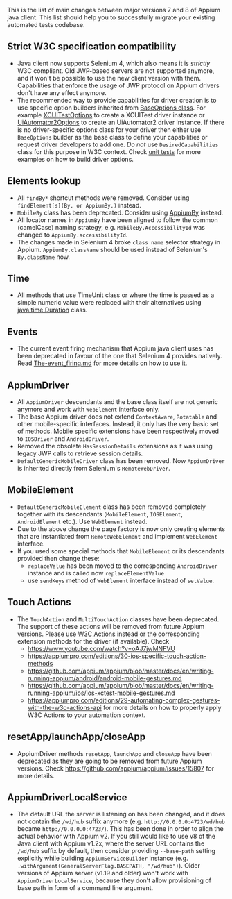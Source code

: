 This is the list of main changes between major versions 7 and 8 of Appium 
java client. This list should help you to successfully migrate your 
existing automated tests codebase. 


## Strict W3C specification compatibility

- Java client now supports Selenium 4, which also means it is 
*strictly* W3C compliant. Old JWP-based servers are not supported 
anymore, and it won't be possible to use the new client version
with them. Capabilities that enforce the usage of JWP protocol
on Appium drivers don't have any effect anymore.
- The recommended way to provide capabilities for driver creation is
to use specific option builders inherited from
[BaseOptions class](https://github.com/appium/java-client/blob/master/src/main/java/io/appium/java_client/remote/options/BaseOptions.java).
For example
[XCUITestOptions](https://github.com/appium/java-client/blob/master/src/main/java/io/appium/java_client/ios/options/XCUITestOptions.java)
to create a XCUITest driver instance or
[UiAutomator2Options](https://github.com/appium/java-client/blob/master/src/main/java/io/appium/java_client/android/options/UiAutomator2Options.java)
to create an UiAutomator2 driver instance.
If there is no driver-specific options class for your driver then either use 
`BaseOptions` builder as the base class to define your capabilities or request 
driver developers to add one. _Do not_ use `DesiredCapabilities` class for this purpose in W3C context.
Check [unit tests](https://github.com/appium/java-client/blob/master/src/test/java/io/appium/java_client/drivers/options/OptionsBuildingTest.java)
for more examples on how to build driver options.

## Elements lookup

- All `findBy*` shortcut methods were removed. Consider using
`findElement[s](By. or AppiumBy.)` instead.
- `MobileBy` class has been deprecated. Consider using
[AppiumBy](https://github.com/appium/java-client/blob/master/src/main/java/io/appium/java_client/AppiumBy.java)
instead. 
- All locator names in `AppiumBy` have been aligned to follow the common
(camelCase) naming strategy, e.g. `MobileBy.AccessibilityId` was changed
to `AppiumBy.accessibilityId`.
- The changes made in Selenium 4 broke `class name` selector strategy in Appium.
`AppiumBy.className` should be used instead of Selenium's `By.className` now.

## Time

- All methods that use TimeUnit class or where the time is passed as
a simple numeric value were replaced with their alternatives using
[java.time.Duration](https://docs.oracle.com/javase/8/docs/api/java/time/Duration.html) 
class.

## Events

- The current event firing mechanism that Appium java client uses 
has been deprecated in favour of the one that Selenium 4 provides
natively. Read [The-event_firing.md](The-event_firing.md) for more 
details on how to use it.

## AppiumDriver

- All `AppiumDriver` descendants and the base class itself are not generic
anymore and work with `WebElement` interface only.
- The base Appium driver does not extend `ContextAware`, `Rotatable` and other
mobile-specific interfaces. Instead, it only has the very basic set of methods.
Mobile specific extensions have been respectively moved to `IOSDriver` and
`AndroidDriver`.
- Removed the obsolete `HasSessionDetails` extensions as it was using legacy
JWP calls to retrieve session details.
- `DefaultGenericMobileDriver` class has been removed. Now `AppiumDriver` is
inherited directly from Selenium's `RemoteWebDriver`.

## MobileElement

- `DefaultGenericMobileElement` class has been removed completely together 
with its descendants (`MobileElement`, `IOSElement`, `AndroidElement` etc.). 
Use `WebElement` instead.
- Due to the above change the page factory is now only creating elements
that are instantiated from `RemoteWebElement` and implement `WebElement` interface.
- If you used some special methods that `MobileElement` or its descendants provided
then change these: 
  - `replaceValue` has been moved to the corresponding `AndroidDriver`
  instance and is called now `replaceElementValue`
  - use `sendKeys` method of `WebElement` interface instead of `setValue`.

## Touch Actions

- The `TouchAction` and `MultiTouchAction` classes have been deprecated.
The support of these actions will be removed from future Appium versions. 
Please use [W3C Actions](https://w3c.github.io/webdriver/#actions) instead 
or the corresponding extension methods for the driver (if available).
Check
  - https://www.youtube.com/watch?v=oAJ7jwMNFVU
  - https://appiumpro.com/editions/30-ios-specific-touch-action-methods
  - https://github.com/appium/appium/blob/master/docs/en/writing-running-appium/android/android-mobile-gestures.md
  - https://github.com/appium/appium/blob/master/docs/en/writing-running-appium/ios/ios-xctest-mobile-gestures.md
  - https://appiumpro.com/editions/29-automating-complex-gestures-with-the-w3c-actions-api
for more details on how to properly apply W3C Actions to your automation context.

## resetApp/launchApp/closeApp

- AppiumDriver methods `resetApp`, `launchApp` and `closeApp` have been deprecated as
they are going to be removed from future Appium versions. Check 
https://github.com/appium/appium/issues/15807 for more details.

## AppiumDriverLocalService

- The default URL the server is listening on has been changed, and it
does not contain the `/wd/hub` suffix anymore (e.g. `http://0.0.0.0:4723/wd/hub` 
became `http://0.0.0.0:4723/`). This has been done in order
to align the actual behavior with Appium v2. If you still would like to use
v8 of the Java client with Appium v1.2x, where the server URL contains the `/wd/hub` suffix
by default, then consider providing `--base-path` setting explicitly while
building `AppiumServiceBuilder` instance (e.g. `.withArgument(GeneralServerFlag.BASEPATH, "/wd/hub")`).
Older versions of Appium server (v1.19 and older) won't work with `AppiumDriverLocalService`,
because they don't allow provisioning of base path in form of a command line argument.
